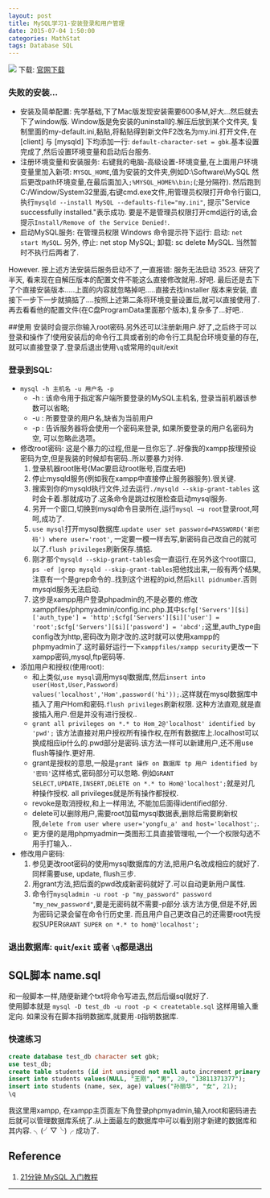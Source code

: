 ```yaml
---
layout: post
title: MySQL学习1-安装登录和用户管理
date: 2015-07-04 1:50:00
categories: MathStat
tags: Database SQL
---
```

![](http://dev.mysql.com/common/logos/logo-mysql-110x57.png)
下载: [官网下载](http://dev.mysql.com/downloads/mysql/) 

### 失败的安装...

- 安装及简单配置: 先学基础,下了Mac版发现安装需要600多M,好大...然后就去下了window版. Window版是免安装的uninstall的.解压后放到某个文件夹, 复制里面的my-default.ini,黏贴,将黏贴得到新文件F2改名为my.ini.打开文件,在[client] 与 [mysqld] 下均添加一行: `default-character-set = gbk`.基本设置完成了,然后设置环境变量和启动后台服务.   
- 注册环境变量和安装服务: 右键我的电脑-高级设置-环境变量,在上面用户环境变量里加入新项: `MYSQL_HOME`,值为安装的文件夹,例如D:\Software\MySQL 然后更改path环境变量,在最后面加入`;%MYSQL_HOME%\bin;`(;是分隔符). 然后跑到C:/Window/System32里面,右键cmd.exe文件,用管理员权限打开命令行窗口, 执行`mysqld --install MySQL --defaults-file="my.ini"`, 提示"Service successfully installed."表示成功. 要是不是管理员权限打开cmd运行的话,会提示`Install/Remove of the Service Denied!`.  
- 启动MySQL服务: 在管理员权限 Windows 命令提示符下运行: 启动: `net start MySQL`. 另外, 停止: net stop MySQL; 卸载: sc delete MySQL. 当然暂时不执行后两者了.

However. 按上述方法安装后服务启动不了,一直报错: 服务无法启动 3523. 研究了半天, 看来现在自解压版本的配置文件不能这么直接修改就用..好吧. 最后还是去下了个直接安装版本.....上面的内容就忽略掉吧.....直接去找installer 版本来安装, 直接下一步下一步就搞掂了....按照上述第二条将环境变量设置后,就可以直接使用了. 再去看看他的配置文件(在C盘ProgramData里面那个版本),复杂多了...好吧..

##使用
安装时会提示你输入root密码.另外还可以注册新用户.好了,之后终于可以登录和操作了!使用安装后的命令行工具或者别的命令行工具配合环境变量的存在,就可以直接登录了.登录后退出使用`\q`或常用的quit/exit

### 登录到SQL:

- `mysql -h 主机名 -u 用户名 -p`
	- -h : 该命令用于指定客户端所要登录的MySQL主机名, 登录当前机器该参数可以省略;
	- -u : 所要登录的用户名,缺省为当前用户
	- -p : 告诉服务器将会使用一个密码来登录, 如果所要登录的用户名密码为空, 可以忽略此选项。
- 修改root密码: 这是个暴力的过程,但是一旦你忘了..好像我的xampp按理预设密码为空,但是我装的时候却有密码..所以要暴力对待.
	1. 登录机器root账号(Mac要启动root账号,百度去吧)
	2. 停止mysqld服务(例如我在xampp中直接停止服务器服务).很关键.
	3. 搜索到你的mysqld执行文件,过去运行`./mysqld --skip-grant-tables` 这时会卡着.那就成功了.这条命令是跳过权限检查启动mysql服务.
	4. 另开一个窗口,切换到mysql命令目录所在,运行`mysql –u root`登录root,呵呵,成功了.
	5. `use mysql`打开mysql数据库.`update user set password=PASSWORD('新密码') where user='root'`, 一定要一模一样去写,新密码自己改自己的就可以了.`flush privileges`刷新保存.搞掂.
	6. 刚才那个`mysqld --skip-grant-tables`会一直运行,在另外这个root窗口, `ps -ef |grep mysqld --skip-grant-tables`把他找出来,一般有两个结果,注意有一个是grep命令的..找到这个进程的pid,然后`kill pidnumber`.否则mysqld服务无法启动.
	7. 这步是xampp用户登录phpadmin的,不是必要的.修改xamppfiles/phpmyadmin/config.inc.php.其中`$cfg['Servers'][$i]['auth_type'] = 'http';$cfg['Servers'][$i]['user'] = 'root';$cfg['Servers'][$i]['password'] = 'abcd';`这里,auth_type由config改为http,密码改为刚才改的.这时就可以使用xampp的phpmyadmin了.这时最好运行一下`xamppfiles/xampp security`更改一下xampp密码,mysql,ftp密码等.
- 添加用户和授权(使用root): 
	- 和上类似,`use mysql`调用mysql数据库,然后`insert into user(Host,User,Password) values('localhost','Hom',password('hi'));`.这样就在mysql数据库中插入了用户Hom和密码.`flush privileges`刷新权限. 这种方法直观,就是直接插入用户.但是并没有进行授权..
	- `grant all privileges on *.* to Hom_2@'localhost' identified by 'pwd';` 该方法直接对用户授权所有操作权,在所有数据库上.localhost可以换成相应ip什么的.pwd部分是密码.该方法一样可以新建用户,还不用use flush等操作.更好用.
	- grant是授权的意思,一般是`grant 操作 on 数据库 tp 用户 identified by '密码'`这样格式,密码部分可以忽略. 例如`GRANT SELECT,UPDATE,INSERT,DELETE on *.* to Hom@'localhost';`就是对几种操作授权. all privileges就是所有操作都授权.
	- revoke是取消授权,和上一样用法, 不能加后面得identified部分.
	- delete可以删除用户,需要root加载mysql数据表,删除后需要刷新权限,`delete from user where user='yongfu_a' and host='localhost';`.
	- 更方便的是用phpmyadmin一类图形工具直接管理啦,一个一个权限勾选不用手打输入..
- 修改用户密码: 
	1. 参见更改root密码的使用mysql数据库的方法,把用户名改成相应的就好了.同样需要use, update, flush三步.
	2. 用grant方法,把后面的pwd改成新密码就好了.可以自动更新用户属性.
	3. 命令行`mysqladmin -u root -p "my_password" password "my_new_password"`,要是无密码就不需要-p部分.该方法方便,但是不好,因为密码记录会留在命令行历史里. 而且用户自己更改自己的还需要root先授权SUPER`GRANT SUPER on *.* to hom@'localhost';`

### 退出数据库: `quit`/`exit` 或者 `\q`都是退出

## SQL脚本 name.sql
和一般脚本一样,随便新建个txt将命令写进去,然后后缀sql就好了.  
使用脚本就是 `mysql -D test_db -u root -p < createtable.sql` 这样用输入重定向. 如果没有在脚本指明数据库,就要用`-D`指明数据库. 

### 快速练习

~~~sql
create database test_db character set gbk;
use test_db;
create table students (id int unsigned not null auto_increment primary key, name char(8) not null, sex char(4) not null, age tinyint unsigned not null, tel char(13) null default "-" );
insert into students values(NULL, "王刚", "男", 20, "13811371377");
insert into students (name, sex, age) values("孙丽华", "女", 21);
\q
~~~

我这里用xampp, 在xampp主页面左下角登录phpmyadmin,输入root和密码进去后就可以管理数据库系统了.从上面最左的数据库中可以看到刚才新建的数据库和其内容. ╮(╯▽╰)╭ 成功了.


## Reference

1. [21分钟 MySQL 入门教程](http://www.cnblogs.com/mr-wid/archive/2013/05/09/3068229.html#d17)

---

